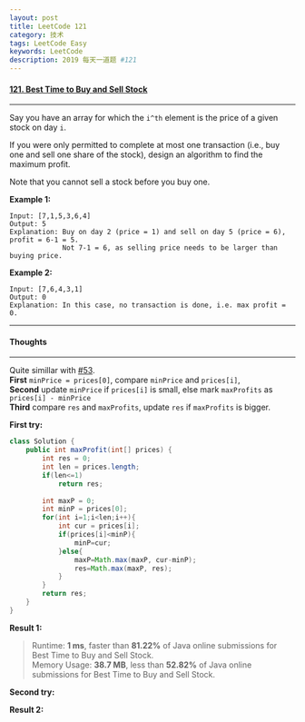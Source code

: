 ```yaml
---
layout: post
title: LeetCode 121
category: 技术
tags: LeetCode Easy
keywords: LeetCode
description: 2019 每天一道题 #121
---
```


#### [121. Best Time to Buy and Sell Stock](https://leetcode.com/problems/best-time-to-buy-and-sell-stock)
---
Say you have an array for which the `i^th` element is the price of a given stock on day `i`.

If you were only permitted to complete at most one transaction (i.e., buy one and sell one share of the stock), design an algorithm to find the maximum profit.

Note that you cannot sell a stock before you buy one.

**Example 1:**
```
Input: [7,1,5,3,6,4]
Output: 5
Explanation: Buy on day 2 (price = 1) and sell on day 5 (price = 6), profit = 6-1 = 5.
             Not 7-1 = 6, as selling price needs to be larger than buying price.
```
**Example 2:**
```
Input: [7,6,4,3,1]
Output: 0
Explanation: In this case, no transaction is done, i.e. max profit = 0.
```
---
#### Thoughts
---
Quite simillar with [#53](http://www.wushifengzi.xyz/2019/05/04/LeetCode-53.html).  
**First** `minPrice = prices[0]`, compare `minPrice` and `prices[i]`,   
**Second** update `minPrice` if `prices[i]` is small, else mark `maxProfits` as `prices[i] - minPrice`  
**Third** compare `res` and `maxProfits`, update `res` if `maxProfits` is bigger.

**First try:**
```Java
class Solution {
    public int maxProfit(int[] prices) {
        int res = 0;
        int len = prices.length;
        if(len<=1)
            return res;
        
        int maxP = 0;
        int minP = prices[0];
        for(int i=1;i<len;i++){
            int cur = prices[i];
            if(prices[i]<minP){
                minP=cur;
            }else{
                maxP=Math.max(maxP, cur-minP);
                res=Math.max(maxP, res);
            }
        }
        return res;
    }
}
```

**Result 1:**
> Runtime: **1 ms**, faster than **81.22%** of Java online submissions for Best Time to Buy and Sell Stock.  
Memory Usage: **38.7 MB**, less than **52.82%** of Java online submissions for Best Time to Buy and Sell Stock.

**Second try:**


**Result 2:**


